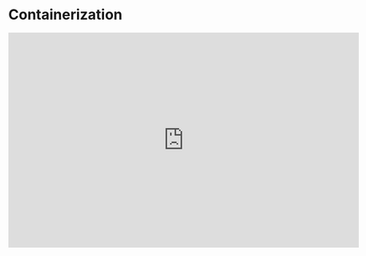 # Containerization

<iframe src="https://docs.google.com/presentation/d/e/2PACX-1vTY1WlTCe_o8npu3Wa7Z3BKrwyEHprfeOz3C5dUZk_mxMmjYne2Irdam2W11DqmPgB77IsLbAUfmqV7/embed?start=false&loop=false&delayms=3000" frameborder="0" width="700" height="430" allowfullscreen="true" mozallowfullscreen="true" webkitallowfullscreen="true"></iframe>

